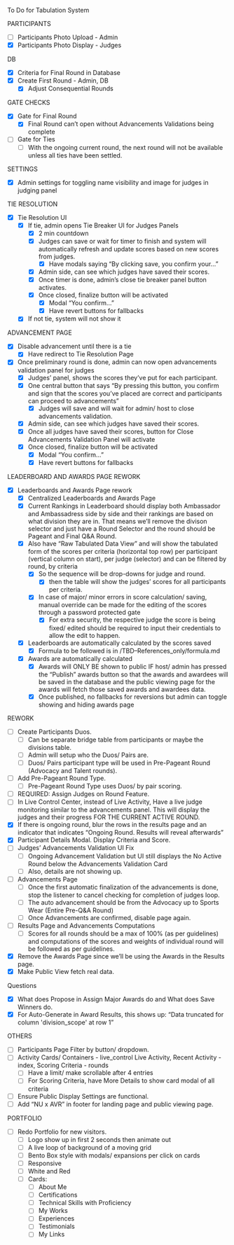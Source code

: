 To Do for Tabulation System

PARTICIPANTS
- [ ] Participants Photo Upload - Admin
- [x] Participants Photo Display - Judges

DB
- [x] Criteria for Final Round in Database
- [x] Create First Round - Admin, DB
    - [x] Adjust Consequential Rounds

GATE CHECKS
- [x] Gate for Final Round
    - [x] Final Round can’t open without Advancements Validations being complete
- [ ] Gate for Ties
    - [ ] With the ongoing current round, the next round will not be available unless all ties have been settled.

SETTINGS
- [x] Admin settings for toggling name visibility and image for judges in judging panel

TIE RESOLUTION
- [x] Tie Resolution UI
    - [x] If tie, admin opens Tie Breaker UI for Judges Panels
        - [x] 2 min countdown
        - [x] Judges can save or wait for timer to finish and system will automatically refresh and update scores based on new scores from judges.
            - [x] Have modals saying “By clicking save, you confirm your…”
        - [x] Admin side, can see which judges have saved their scores.
        - [x] Once timer is done, admin’s close tie breaker panel button activates.
        - [x] Once closed, finalize button will be activated
            - [x] Modal “You confirm…”
            - [x] Have revert buttons for fallbacks
    - [x] If not tie, system will not show it

ADVANCEMENT PAGE
- [x] Disable advancement until there is a tie
    - [x] Have redirect to Tie Resolution Page
- [x] Once preliminary round is done, admin can now open advancements validation panel for judges
    - [x] Judges’ panel, shows the scores they’ve put for each participant.
    - [x] One central button that says “By pressing this button, you confirm and sign that the scores you’ve placed are correct and participants can proceed to advancements”
        - [x] Judges will save and will wait for admin/ host to close advancements validation.
    - [x] Admin side, can see which judges have saved their scores.
    - [x] Once all judges have saved their scores, button for Close Advancements Validation Panel will activate
    - [x] Once closed, finalize button will be activated
        - [x] Modal “You confirm…”
        - [x] Have revert buttons for fallbacks

LEADERBOARD AND AWARDS PAGE REWORK
- [x] Leaderboards and Awards Page rework
    - [x] Centralized Leaderboards and Awards Page
    - [x] Current Rankings in Leaderboard should display both Ambassador and Ambassadress side by side and their rankings are based on what division they are in. That means we’ll remove the divison selector and just have a Round Selector and the round should be Pageant and Final Q&A Round.
    - [x] Also have “Raw Tabulated Data View” and will show the tabulated form of the scores per criteria (horizontal top row) per participant (vertical column on start), per judge (selector) and can be filtered by round, by criteria
        - [x] So the sequence will be drop-downs for judge and round.
            - [x] then the table will show the judges’ scores for all participants per criteria.
        - [x] In case of major/ minor errors in score calculation/ saving, manual override can be made for the editing of the scores through a password protected gate
            - [x] For extra security, the respective judge the score is being fixed/ edited should be required to input their credentials to allow the edit to happen.
    - [x] Leaderboards are automatically calculated by the scores saved
        - [x] Formula to be followed is in /TBD–References_only/formula.md
    - [x] Awards are automatically calculated
        - [x] Awards will ONLY BE shown to public IF host/ admin has pressed the “Publish” awards button so that the awards and awardees will be saved in the database and the public viewing page for the awards will fetch those saved awards and awardees data.
        - [x] Once published, no fallbacks for reversions but admin can toggle showing and hiding awards page

REWORK
- [ ] Create Participants Duos.
    - [ ] Can be separate bridge table from participants or maybe the divisions table.
    - [ ] Admin will setup who the Duos/ Pairs are.
    - [ ] Duos/ Pairs participant type will be used in Pre-Pageant Round (Advocacy and Talent rounds).
- [ ] Add Pre-Pageant Round Type.
    - [ ] Pre-Pageant Round Type uses Duos/ by pair scoring.
- [ ] REQUIRED: Assign Judges on Round Feature.
- [ ] In Live Control Center, instead of Live Activity, Have a live judge monitoring similar to the advancements panel. This will display the judges and their progress FOR THE CURRENT ACTIVE ROUND.
- [x] If there is ongoing round, blur the rows in the results page and an indicator that indicates “Ongoing Round. Results will reveal afterwards”
- [x] Participant Details Modal. Display Criteria and Score.
- [ ] Judges’ Advancements Validation UI Fix
    - [ ] Ongoing Advancement Validation but UI still displays the No Active Round below the Advancements Validation Card
    - [ ] Also, details are not showing up.
- [ ] Advancements Page
    - [ ] Once the first automatic finalization of the advancements is done, stop the listener to cancel checking for completion of judges loop.
    - [ ] The auto advancement should be from the Advocacy up to Sports Wear (Entire Pre-Q&A Round)
    - [ ] Once Advancements are confirmed, disable page again.
- [ ] Results Page and Advancements Computations
    - [ ] Scores for all rounds should be a max of 100% (as per guidelines) and computations of the scores and weights of individual round will be followed as per guidelines.
- [x] Remove the Awards Page since we’ll be using the Awards in the Results page.
- [x] Make Public View fetch real data.

Questions
- [x] What does Propose in Assign Major Awards do and What does Save Winners do.
- [x] For Auto-Generate in Award Results, this shows up:
	“Data truncated for column 'division_scope' at row 1”

OTHERS
- [ ] Participants Page Filter by button/ dropdown.
- [ ] Activity Cards/ Containers - live_control Live Activity, Recent Activity - index, Scoring Criteria - rounds
    - [ ] Have a limit/ make scrollable after 4 entries
    - [ ] For Scoring Criteria, have More Details to show card modal of all  criteria
- [ ] Ensure Public Display Settings are functional.
- [ ] Add “NU x AVR” in footer for landing page and public viewing page.

PORTFOLIO
- [ ] Redo Portfolio for new visitors.
    - [ ] Logo show up in first 2 seconds then animate out
    - [ ] A live loop of background of a moving grid
    - [ ] Bento Box style with modals/ expansions per click on cards
    - [ ] Responsive
    - [ ] White and Red
    - [ ] Cards:
        - [ ] About Me
        - [ ] Certifications
        - [ ] Technical Skills with Proficiency
        - [ ] My Works
        - [ ] Experiences
        - [ ] Testimonials
        - [ ] My Links
